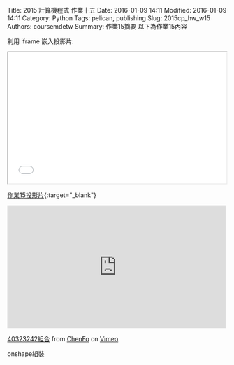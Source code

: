 Title: 2015 計算機程式 作業十五
Date: 2016-01-09 14:11
Modified: 2016-01-09 14:11
Category: Python
Tags: pelican, publishing
Slug: 2015cp_hw_w15
Authors: coursemdetw
Summary: 作業15摘要
以下為作業15內容

利用 iframe 嵌入投影片:

<iframe src="40323242_cp_w15.html" width="500" height="300"></iframe>

[作業15投影片](40323242_cp_w15.html){:target="_blank"}

<iframe src="https://player.vimeo.com/video/150589360" width="500" height="281" frameborder="0" webkitallowfullscreen mozallowfullscreen allowfullscreen></iframe> <p><a href="https://vimeo.com/150589360">40323242組合</a> from <a href="https://vimeo.com/user45617313">ChenFo</a> on <a href="https://vimeo.com">Vimeo</a>.</p>
onshape組裝